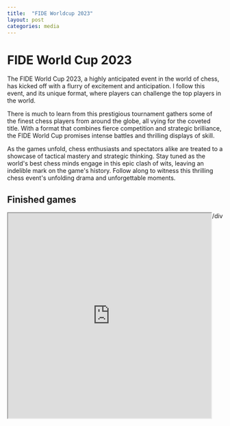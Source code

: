 ```yaml
---
title:  "FIDE Worldcup 2023"
layout: post
categories: media
---
```


# FIDE World Cup 2023
The FIDE World Cup 2023, a highly anticipated event in the world of chess, has kicked off with a flurry of excitement and anticipation. I follow this event, and its unique format, where players can challenge the top players in the world. 

There is much to learn from this prestigious tournament gathers some of the finest chess players from around the globe, all vying for the coveted title. With a format that combines fierce competition and strategic brilliance, the FIDE World Cup promises intense battles and thrilling displays of skill. 

As the games unfold, chess enthusiasts and spectators alike are treated to a showcase of tactical mastery and strategic thinking. Stay tuned as the world's best chess minds engage in this epic clash of wits, leaving an indelible mark on the game's history. Follow along to witness this thrilling chess event's unfolding drama and unforgettable moments.

## Finished games

<div style="display: flex; justify-content: center;">
    <iframe src="https://live.chessbase.com/pgn/fide-world-cup-2023/0" width="760px" height="480px"></iframe>
/div